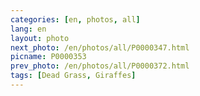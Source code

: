 ```yaml
---
categories: [en, photos, all]
lang: en
layout: photo
next_photo: /en/photos/all/P0000347.html
picname: P0000353
prev_photo: /en/photos/all/P0000372.html
tags: [Dead Grass, Giraffes]
---
```


